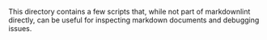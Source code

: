 This directory contains a few scripts that, while not part of markdownlint
directly, can be useful for inspecting markdown documents and debugging
issues.
